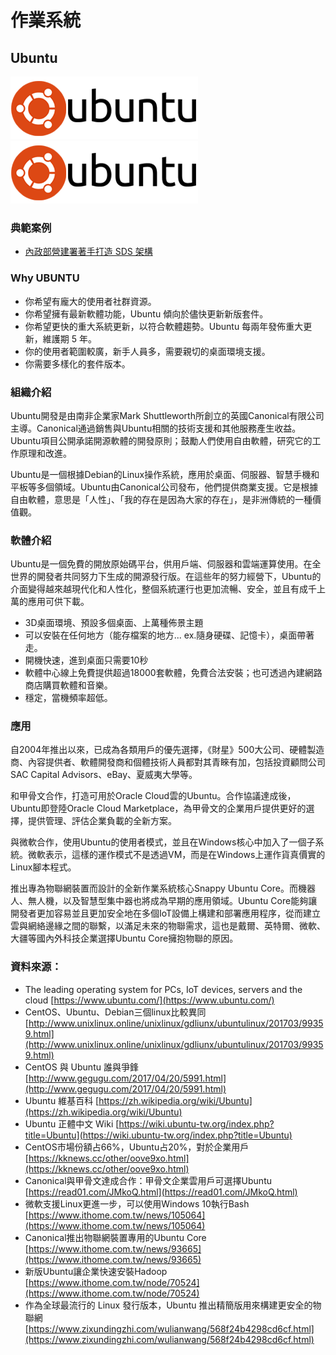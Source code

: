 # **作業系統**

## **Ubuntu**

![](/assets/下載.png)![](/assets/ubuntu.png)

### 典範案例

* [內政部營建署著手打造 SDS 架構](/use-case/di-zhi-teng-yun-wang-yun-yong-duo-tao-kai-yuan-ruan-ti/ying-jian-shu-zhu-shou-da-zao-sds-jia-gou.md)

### Why UBUNTU

* 你希望有龐大的使用者社群資源。
* 你希望擁有最新軟體功能，Ubuntu 傾向於儘快更新新版套件。
* 你希望更快的重大系統更新，以符合軟體趨勢。Ubuntu 每兩年發佈重大更新，維護期 5 年。
* 你的使用者範圍較廣，新手人員多，需要親切的桌面環境支援。
* 你需要多樣化的套件版本。

### 組織介紹

Ubuntu開發是由南非企業家Mark Shuttleworth所創立的英國Canonical有限公司主導。Canonical通過銷售與Ubuntu相關的技術支援和其他服務產生收益。Ubuntu項目公開承諾開源軟體的開發原則；鼓勵人們使用自由軟體，研究它的工作原理和改進。

Ubuntu是一個根據Debian的Linux操作系統，應用於桌面、伺服器、智慧手機和平板等多個領域。Ubuntu由Canonical公司發布，他們提供商業支援。它是根據自由軟體，意思是「人性」、「我的存在是因為大家的存在」，是非洲傳統的一種價值觀。

### 軟體介紹

Ubuntu是一個免費的開放原始碼平台，供用戶端、伺服器和雲端運算使用。在全世界的開發者共同努力下生成的開源發行版。在這些年的努力經營下，Ubuntu的介面變得越來越現代化和人性化，整個系統運行也更加流暢、安全，並且有成千上萬的應用可供下載。

* 3D桌面環境、預設多個桌面、上萬種佈景主題
* 可以安裝在任何地方（能存檔案的地方... ex.隨身硬碟、記憶卡），桌面帶著走。
* 開機快速，進到桌面只需要10秒
* 軟體中心線上免費提供超過18000套軟體，免費合法安裝；也可透過內建網路商店購買軟體和音樂。
* 穩定，當機頻率超低。

### 應用

自2004年推出以來，已成為各類用戶的優先選擇，《財星》500大公司、硬體製造商、內容提供者、軟體開發商和個體技術人員都對其青睞有加，包括投資顧問公司SAC Capital Advisors、eBay、夏威夷大學等。

和甲骨文合作，打造可用於Oracle Cloud雲的Ubuntu。合作協議達成後，Ubuntu即登陸Oracle Cloud Marketplace，為甲骨文的企業用戶提供更好的選擇，提供管理、評估企業負載的全新方案。

與微軟合作，使用Ubuntu的使用者模式，並且在Windows核心中加入了一個子系統。微軟表示，這樣的運作模式不是透過VM，而是在Windows上運作貨真價實的Linux腳本程式。

推出專為物聯網裝置而設計的全新作業系統核心Snappy Ubuntu Core。而機器人、無人機，以及智慧型集中器也將成為早期的應用領域。Ubuntu Core能夠讓開發者更加容易並且更加安全地在多個IoT設備上構建和部署應用程序，從而建立雲與網絡邊緣之間的聯繫，以滿足未來的物聯需求，這也是戴爾、英特爾、微軟、大疆等國內外科技企業選擇Ubuntu Core擁抱物聯的原因。

### 資料來源：

* The leading operating system for PCs, IoT devices, servers and the cloud [https://www.ubuntu.com/](https://www.ubuntu.com/)
* CentOS、Ubuntu、Debian三個linux比較異同 [http://www.unixlinux.online/unixlinux/gdliunx/ubuntulinux/201703/99359.html](http://www.unixlinux.online/unixlinux/gdliunx/ubuntulinux/201703/99359.html)
* CentOS 與 Ubuntu 誰與爭鋒 [http://www.gegugu.com/2017/04/20/5991.html](http://www.gegugu.com/2017/04/20/5991.html)
* Ubuntu 維基百科 [https://zh.wikipedia.org/wiki/Ubuntu](https://zh.wikipedia.org/wiki/Ubuntu)
* Ubuntu 正體中文 Wiki [https://wiki.ubuntu-tw.org/index.php?title=Ubuntu](https://wiki.ubuntu-tw.org/index.php?title=Ubuntu)
* CentOS市場份額占66%，Ubuntu占20%，對於企業用戶
   [https://kknews.cc/other/oove9xo.html](https://kknews.cc/other/oove9xo.html)
* Canonical與甲骨文達成合作：甲骨文企業雲用戶可選擇Ubuntu
   [https://read01.com/JMkoQ.html](https://read01.com/JMkoQ.html)
* 微軟支援Linux更進一步，可以使用Windows 10執行Bash [https://www.ithome.com.tw/news/105064](https://www.ithome.com.tw/news/105064)
* Canonical推出物聯網裝置專用的Ubuntu Core [https://www.ithome.com.tw/news/93665](https://www.ithome.com.tw/news/93665)
* 新版Ubuntu讓企業快速安裝Hadoop [https://www.ithome.com.tw/node/70524](https://www.ithome.com.tw/node/70524)
* 作為全球最流行的 Linux 發行版本，Ubuntu 推出精簡版用來構建更安全的物聯網[https://www.zixundingzhi.com/wulianwang/568f24b4298cd6cf.html](https://www.zixundingzhi.com/wulianwang/568f24b4298cd6cf.html)



